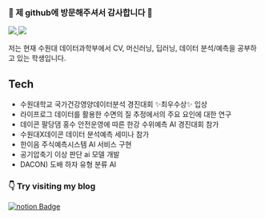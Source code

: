 ### 👋 제 github에 방문해주셔서 감사합니다 👋

<a href="https://github.com/amthreeh/amthreeh/edit/main/README.md" target="_blank"><img src="https://img.shields.io/badge/PYTHON-blue?style=flat-square&logo=python&logoColor=white"/>
<a href="https://github.com/amthreeh"><img src="https://hits.seeyoufarm.com/api/count/incr/badge.svg?url=https%3A%2F%2Fgithub.com%2Finamthreeh&count_bg=%23000000&title_bg=%23000000&icon=github.svg&icon_color=%23E7E7E7&title=GitHub&edge_flat=false)"/></a>

저는 현재 수원대 데이터과학부에서 CV, 머신러닝, 딥러닝, 데이터 분석/예측을 공부하고 있는 학생입니다.

## Tech

- 수원대학교 국가건강영양데이터분석 경진대회 ✨최우수상✨ 입상 
- 라이프로그 데이터를 활용한 수면의 질 추정에서의 주요 요인에 대한 연구
- 데이콘 팔당댐 홍수 안전운영에 따른 한강 수위예측 AI 경진대회 참가
- 수원대X데이콘 데이터 분석예측 세미나 참가
- 한이음 주식예측시스템 AI 서비스 구현
- 공기압축기 이상 판단 ai 모델 개발
- DACON) 도배 하자 유형 분류 AI 


### 👇 Try visiting my blog   
   [![notion Badge](http://img.shields.io/badge/Notion-black?style=flat-square&logo=notion&logoColor=white&link=https://www.notion.so/zizi1122/)](https://www.notion.so/zizi1122/)

</div>
